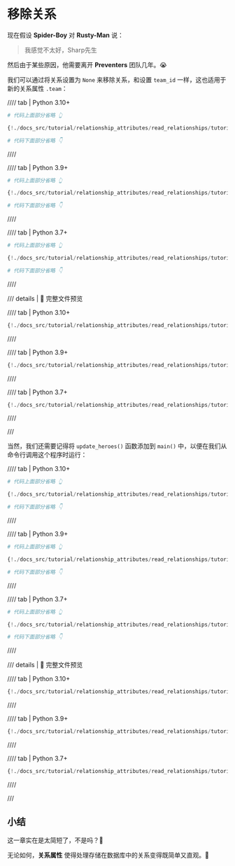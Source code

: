# 移除关系

现在假设 **Spider-Boy** 对 **Rusty-Man** 说：

> 我感觉不太好，Sharp先生

然后由于某些原因，他需要离开 **Preventers** 团队几年。😭

我们可以通过将关系设置为 `None` 来移除关系，和设置 `team_id` 一样，这也适用于新的关系属性 `.team`：

//// tab | Python 3.10+

```Python hl_lines="9"
# 代码上面部分省略 👆

{!./docs_src/tutorial/relationship_attributes/read_relationships/tutorial002_py310.py[ln:103-114]!}

# 代码下面部分省略 👇
```

////

//// tab | Python 3.9+

```Python hl_lines="9"
# 代码上面部分省略 👆

{!./docs_src/tutorial/relationship_attributes/read_relationships/tutorial002_py39.py[ln:105-116]!}

# 代码下面部分省略 👇
```

////

//// tab | Python 3.7+

```Python hl_lines="9"
# 代码上面部分省略 👆

{!./docs_src/tutorial/relationship_attributes/read_relationships/tutorial002.py[ln:105-116]!}

# 代码下面部分省略 👇
```

////

/// details | 👀 完整文件预览

//// tab | Python 3.10+

```Python
{!./docs_src/tutorial/relationship_attributes/read_relationships/tutorial002_py310.py!}
```

////

//// tab | Python 3.9+

```Python
{!./docs_src/tutorial/relationship_attributes/read_relationships/tutorial002_py39.py!}
```

////

//// tab | Python 3.7+

```Python
{!./docs_src/tutorial/relationship_attributes/read_relationships/tutorial002.py!}
```

////

///

当然，我们还需要记得将 `update_heroes()` 函数添加到 `main()` 中，以便在我们从命令行调用这个程序时运行：

//// tab | Python 3.10+

```Python hl_lines="7"
# 代码上面部分省略 👆

{!./docs_src/tutorial/relationship_attributes/read_relationships/tutorial002_py310.py[ln:117-121]!}

# 代码下面部分省略 👇
```

////

//// tab | Python 3.9+

```Python hl_lines="7"
# 代码上面部分省略 👆

{!./docs_src/tutorial/relationship_attributes/read_relationships/tutorial002_py39.py[ln:119-123]!}

# 代码下面部分省略 👇
```

////

//// tab | Python 3.7+

```Python hl_lines="7"
# 代码上面部分省略 👆

{!./docs_src/tutorial/relationship_attributes/read_relationships/tutorial002.py[ln:119-123]!}

# 代码下面部分省略 👇
```

////

/// details | 👀 完整文件预览

//// tab | Python 3.10+

```Python
{!./docs_src/tutorial/relationship_attributes/read_relationships/tutorial002_py310.py!}
```

////

//// tab | Python 3.9+

```Python
{!./docs_src/tutorial/relationship_attributes/read_relationships/tutorial002_py39.py!}
```

////

//// tab | Python 3.7+

```Python
{!./docs_src/tutorial/relationship_attributes/read_relationships/tutorial002.py!}
```

////

///

## 小结

这一章实在是太简短了，不是吗？🤔

无论如何，**关系属性** 使得处理存储在数据库中的关系变得既简单又直观。🎉